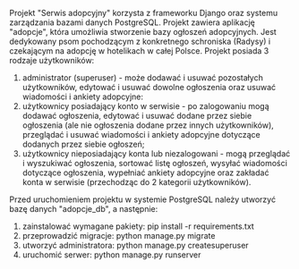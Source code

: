 Projekt "Serwis adopcyjny" korzysta z frameworku Django oraz systemu zarządzania bazami danych PostgreSQL.
Projekt zawiera aplikację "adopcje", która umożliwia stworzenie bazy ogłoszeń adopcyjnych. Jest dedykowany psom pochodzącym z konkretnego schroniska (Radysy) i czekającym na adopcję w hotelikach w całej Polsce. 
Projekt posiada 3 rodzaje użytkowników:
1. administrator (superuser) - może dodawać i usuwać pozostałych użytkowników, edytować i usuwać dowolne ogłoszenia oraz usuwać wiadomości i ankiety adopcyjne:
2. użytkownicy posiadający konto w serwisie - po zalogowaniu mogą dodawać ogłoszenia, edytować i usuwać dodane przez siebie ogłoszenia (ale nie ogłoszenia dodane przez innych użytkowników), przeglądać i usuwać wiadomości i ankiety adopcyjne dotyczące dodanych przez siebie ogłoszeń;  
3. użytkownicy nieposiadający konta lub niezalogowani - mogą przeglądać i wyszukiwać ogłoszenia, sortować listę ogłoszeń, wysyłać wiadomości dotyczące ogłoszenia, wypełniać ankiety adopcyjne oraz zakładać konta w serwisie (przechodząc do 2 kategorii użytkowników).

Przed uruchomieniem projektu w systemie PostgreSQL należy utworzyć bazę danych "adopcje_db", a następnie:
1. zainstalować wymagane pakiety: pip install -r requirements.txt
2. przeprowadzić migracje: python manage.py migrate
3. utworzyć administratora: python manage.py createsuperuser
4. uruchomić serwer: python manage.py runserver
